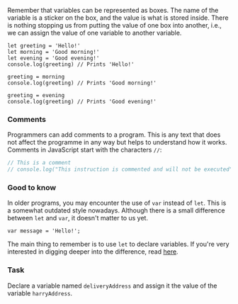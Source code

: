 Remember that variables can be represented as boxes. The name of the variable is a sticker on the box, and the value is what is stored inside. 
There is nothing stopping us from putting the value of one box into another, i.e., we can assign the value of one variable to another variable.

```
let greeting = 'Hello!'
let morning = 'Good morning!'
let evening = 'Good evening!'
console.log(greeting) // Prints 'Hello!'

greeting = morning
console.log(greeting) // Prints 'Good morning!'

greeting = evening
console.log(greeting) // Prints 'Good evening!'
```

### Comments
Programmers can add comments to a program. This is any text that does not affect the programme in any way but helps to understand how it works.
Comments in JavaScript start with the characters `//`:
```javascript
// This is a comment
// console.log("This instruction is commented and will not be executed")
```

### Good to know
In older programs, you may encounter the use of `var` instead of `let`. This is a somewhat outdated style nowadays. Although there is a small difference between `let` and `var`, it doesn't matter to us yet.
```
var message = 'Hello!';
```
The main thing to remember is to use `let` to declare variables. If you're very interested in digging deeper into the difference, read [here](https://javascript.info/var). 

### Task
Declare a variable named `deliveryAddress` and assign it the value of the variable `harryAddress`.
